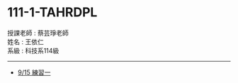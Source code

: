# 111-1-TAHRDPL
授課老師 : 蔡芸琤老師<br />
姓名 : 王依仁<br />
系級 : 科技系114級 <br />

- - - 
- [9/15 練習一](http://localhost:8888/nbconvert/html/Desktop/python/Python01.ipynb?download=false)
